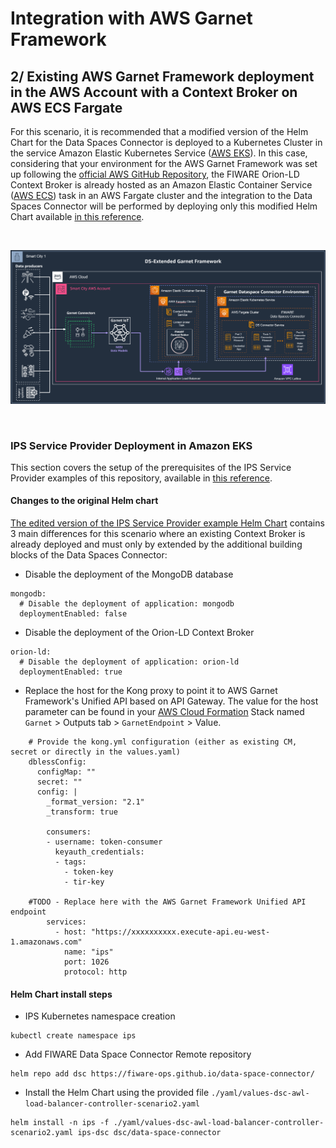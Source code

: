 # Integration with AWS Garnet Framework

## 2/ Existing AWS Garnet Framework deployment in the AWS Account with a Context Broker on AWS ECS Fargate
For this scenario, it is recommended that a modified version of the Helm Chart for the Data Spaces Connector is deployed to a Kubernetes Cluster in the service Amazon Elastic Kubernetes Service ([AWS EKS](https://aws.amazon.com/eks/)).
In this case, considering that your environment for the AWS Garnet Framework was set up following the [official AWS GitHub Repository](https://github.com/aws-samples/aws-stf-core), the FIWARE Orion-LD Context Broker is already hosted as an Amazon Elastic Container Service ([AWS ECS](https://aws.amazon.com/ecs/)) task in an AWS Fargate cluster and the integration to the Data Spaces Connector will be performed by deploying only this modified Helm Chart available [in this reference](./yaml/values-dsc-awl-load-balancer-controller-scenario2.yaml).

<br>

![Target Architecture for extending the deployment of an existing AWS Garnet Framework](../static-assets/garnet-ds-connector-scenario2.png)

<br> 

### IPS Service Provider Deployment in Amazon EKS 
This section covers the setup of the prerequisites of the IPS Service Provider examples of this repository, available in [this reference](../service-provider-ips/README.md).

#### Changes to the original Helm chart 
[The edited version of the IPS Service Provider example Helm Chart](./yaml/values-dsc-awl-load-balancer-controller-scenario2.yaml) contains 3 main differences for this scenario where an existing Context Broker is already deployed and must only by extended by the additional building blocks of the Data Spaces Connector:

* Disable the deployment of the MongoDB database

```shell
mongodb:
  # Disable the deployment of application: mongodb
  deploymentEnabled: false
```

* Disable the deployment of the Orion-LD Context Broker

```shell
orion-ld:
  # Disable the deployment of application: orion-ld
  deploymentEnabled: true
```

* Replace the host for the Kong proxy to point it to AWS Garnet Framework's Unified API based on API Gateway. The value for the host parameter can be found in your [AWS Cloud Formation](https://console.aws.amazon.com/cloudformation/home) Stack named `Garnet` > Outputs tab > `GarnetEndpoint` > Value.

```shell
    # Provide the kong.yml configuration (either as existing CM, secret or directly in the values.yaml)
    dblessConfig:
      configMap: ""
      secret: ""
      config: |
        _format_version: "2.1"
        _transform: true

        consumers:
        - username: token-consumer
          keyauth_credentials:
          - tags:
            - token-key
            - tir-key
            
    #TODO - Replace here with the AWS Garnet Framework Unified API endpoint 
        services:
          - host: "https://xxxxxxxxxx.execute-api.eu-west-1.amazonaws.com" 
            name: "ips"
            port: 1026
            protocol: http
```

#### Helm Chart install steps

* IPS Kubernetes namespace creation 

```shell
kubectl create namespace ips
```

* Add FIWARE Data Space Connector Remote repository

```shell
helm repo add dsc https://fiware-ops.github.io/data-space-connector/
```

* Install the Helm Chart using the provided file `./yaml/values-dsc-awl-load-balancer-controller-scenario2.yaml`

```shell
helm install -n ips -f ./yaml/values-dsc-awl-load-balancer-controller-scenario2.yaml ips-dsc dsc/data-space-connector
```